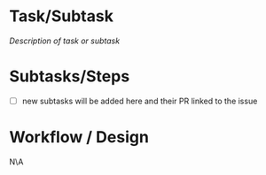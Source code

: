 # Task/Subtask
_Description of task or subtask_

# Subtasks/Steps
- [ ] new subtasks will be added here and their PR linked to the issue

# Workflow / Design 
N\A
